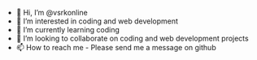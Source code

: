 - 👋 Hi, I’m @vsrkonline
- 👀 I’m interested in coding and web development
- 🌱 I’m currently learning coding
- 💞️ I’m looking to collaborate on coding and web development projects
- 📫 How to reach me - Please send me a message on github

<!---
vsrkonline/vsrkonline is a ✨ special ✨ repository because its `README.md` (this file) appears on your GitHub profile.
You can click the Preview link to take a look at your changes.
--->
